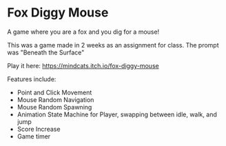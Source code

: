 # Fox Diggy Mouse
 A game where you are a fox and you dig for a mouse!

This was a game made in 2 weeks as an assignment for class. The prompt was "Beneath the Surface"

Play it here: https://mindcats.itch.io/fox-diggy-mouse

Features include:

- Point and Click Movement
- Mouse Random Navigation
- Mouse Random Spawning
- Animation State Machine for Player, swapping between idle, walk, and jump
- Score Increase
- Game timer

